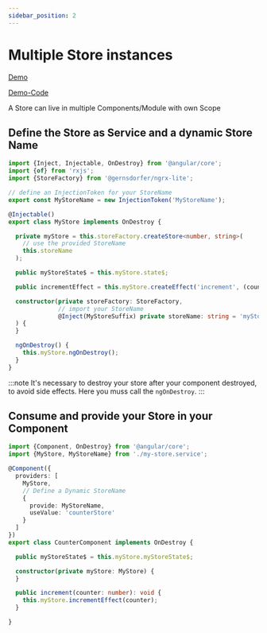 ```yaml
---
sidebar_position: 2
---
```


# Multiple Store instances

[Demo](https://gernsdorfer.github.io/ngrx-lite/sample-app/#/multiple-storage-instances)

[Demo-Code](https://github.com/gernsdorfer/ngrx-lite/tree/master/apps/sample-app/src/app/muliple-instances)


A Store can live in multiple Components/Module with own Scope

## Define the Store as Service and a dynamic Store Name

```ts title="my-store.service.ts"
import {Inject, Injectable, OnDestroy} from '@angular/core';
import {of} from 'rxjs';
import {StoreFactory} from '@gernsdorfer/ngrx-lite';

// define an InjectionToken for your StoreName
export const MyStoreName = new InjectionToken('MyStoreName');

@Injectable()
export class MyStore implements OnDestroy {

  private myStore = this.storeFactory.createStore<number, string>(
    // use the provided StoreName
    this.storeName
  );

  public myStoreState$ = this.myStore.state$;

  public incrementEffect = this.myStore.createEffect('increment', (counter: number = 0) => of(counter + 1));

  constructor(private storeFactory: StoreFactory,
              // import your StoreName
              @Inject(MyStoreSuffix) private storeName: string = 'myStore'
  ) {
  }

  ngOnDestroy() {
    this.myStore.ngOnDestroy();
  }
} 
```

:::note It's necessary to destroy your store after your component destroyed, to avoid side effects. Here you muss call
the `ngOnDestroy`.
:::

## Consume and provide your Store in your Component

```ts title="my-component.component.ts"
import {Component, OnDestroy} from '@angular/core';
import {MyStore, MyStoreName} from './my-store.service';

@Component({
  providers: [
    MyStore,
    // Define a Dynamic StoreName
    {
      provide: MyStoreName,
      useValue: 'counterStore'
    }
  ]
})
export class CounterComponent implements OnDestroy {

  public myStoreState$ = this.myStore.myStoreState$;

  constructor(private myStore: MyStore) {
  }

  public increment(counter: number): void {
    this.myStore.incrementEffect(counter);
  }

}
```
